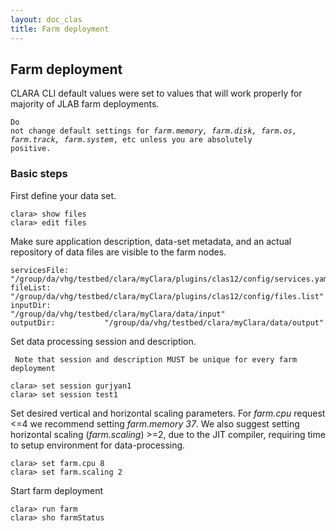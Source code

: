 ```yaml
---
layout: doc_clas
title: Farm deployment
---
```

## Farm deployment


   CLARA CLI default values were set to values that will work properly
   for majority of JLAB farm deployments.
    <div class="note info">
    <code>Do not change default settings for *farm.memory,
    farm.disk, farm.os, farm.track, farm.system*, etc unless
    you are absolutely positive.</code>
    </div>



### Basic steps

First define your data set.
```
clara> show files
clara> edit files
```
Make sure application description, data-set metadata, and an actual
repository of data files are visible to the farm nodes.

```
servicesFile:        "/group/da/vhg/testbed/clara/myClara/plugins/clas12/config/services.yaml"
fileList:                 "/group/da/vhg/testbed/clara/myClara/plugins/clas12/config/files.list"
inputDir:              "/group/da/vhg/testbed/clara/myClara/data/input"
outputDir:           "/group/da/vhg/testbed/clara/myClara/data/output"
```

Set data processing session and description.
<div class="note info">
    <code> Note that session and description MUST be unique for every farm deployment</code>
    </div>

```
clara> set session gurjyan1
clara> set session test1
```

Set  desired vertical and horizontal scaling parameters. For *farm.cpu* request
<=4 we recommend setting *farm.memory 37*. We also suggest
setting horizontal scaling (*farm.scaling*) >=2, due to the JIT compiler, requiring
time to setup environment for data-processing.

```
clara> set farm.cpu 8
clara> set farm.scaling 2
```

Start farm deployment
```
clara> run farm
clara> sho farmStatus
```
